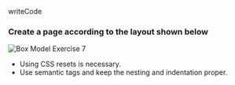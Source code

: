 writeCode

### Create a page according to the layout shown below

![Box Model Exercise 7](https://raw.githubusercontent.com/suraj122/AC-STYLE-images/master/box-model/ex-7.png)

- Using CSS resets is necessary.
- Use semantic tags and keep the nesting and indentation proper.
